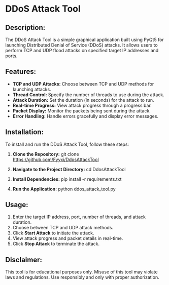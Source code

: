 # DDoS Attack Tool

## Description:
The DDoS Attack Tool is a simple graphical application built using PyQt5 for launching Distributed Denial of Service (DDoS) attacks. It allows users to perform TCP and UDP flood attacks on specified target IP addresses and ports.

## Features:
- **TCP and UDP Attacks:** Choose between TCP and UDP methods for launching attacks.
- **Thread Control:** Specify the number of threads to use during the attack.
- **Attack Duration:** Set the duration (in seconds) for the attack to run.
- **Real-time Progress:** View attack progress through a progress bar.
- **Packet Display:** Monitor the packets being sent during the attack.
- **Error Handling:** Handle errors gracefully and display error messages.

## Installation:
To install and run the DDoS Attack Tool, follow these steps:

1. **Clone the Repository:**
git clone https://github.com/Fyyxi/DdosAttackTool


2. **Navigate to the Project Directory:**
cd DdosAttackTool

3. **Install Dependencies:**
pip install -r requirements.txt

4. **Run the Application:**
python ddos_attack_tool.py





## Usage:
1. Enter the target IP address, port, number of threads, and attack duration.
2. Choose between TCP and UDP attack methods.
3. Click **Start Attack** to initiate the attack.
4. View attack progress and packet details in real-time.
5. Click **Stop Attack** to terminate the attack.

## Disclaimer:
This tool is for educational purposes only. Misuse of this tool may violate laws and regulations. Use responsibly and only with proper authorization.

